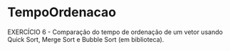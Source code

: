 # TempoOrdenacao
EXERCÍCIO 6 - Comparação do tempo de ordenação de um vetor usando Quick Sort, Merge Sort e Bubble Sort (em biblioteca).

